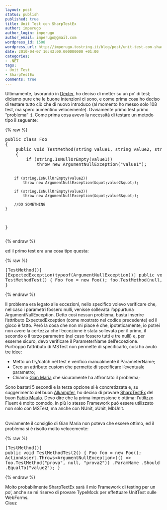 ```yaml
---
layout: post
status: publish
published: true
title: Unit Test con SharpTestEx
author: imperugo
author_login: imperugo
author_email: imperugo@gmail.com
wordpress_id: 1508
wordpress_url: http://imperugo.tostring.it/blog/post/unit-test-con-sharptestex/
date: 2010-04-07 16:43:00.000000000 +01:00
categories:
- .NET
tags:
- Unit Test
- SharpTestEx
comments: true
---
```

<p>Ultimamente, lavorando in <a title="Dexter Blog Engine" href="http://dexterblogengine.codeplex.com/" rel="nofollow" target="_blank">Dexter</a>, ho deciso di metter su un po’ di test; diciamo pure che le buone intenzioni ci sono, e come prima cosa ho deciso di testare tutto ciò che di nuovo introduco (al momento ho messo solo 108 test, ma spero aumentino velocemente). Ovviamente primo test primo “problema” :). Come prima cosa avevo la necessità di testare un metodo tipo il seguente:</p>  {% raw %}<pre class="brush: csharp; ruler: true;">public class Foo
{
    public void TestMethod(string value1, string value2, string value3)
    {
        if (string.IsNullOrEmpty(value1))
            throw new ArgumentNullException(&quot;value1&quot;);

        if (string.IsNullOrEmpty(value2))
            throw new ArgumentNullException(&quot;value2&quot;);

        if (string.IsNullOrEmpty(value3))
            throw new ArgumentNullException(&quot;value3&quot;);

        //DO SOMETHING
    }
}</pre>{% endraw %}

<p>ed il primo test era una cosa tipo questa:</p>

{% raw %}<pre class="brush: csharp; ruler: true;">[TestMethod()]
[ExpectedException(typeof(ArgumentNullException))]
public void TestMethodTest()
{
    Foo foo = new Foo();
    foo.TestMethod(null,null,null);
}</pre>{% endraw %}

<p>Il problema era legato alle eccezioni, nello specifico volevo verificare che, nel caso i parametri fossero nulli, venisse sollevata l’oppurtuna ArgumentNullException. Detto così nessun problema, basta inserire l’attributo ExpectedException (come mostrato nel codice precedente) ed il gioco è fatto. Però la cosa che non mi piace è che, ipoteticamente, io potrei non avere la certezza che l’eccezione è stata sollevata per il primo, il secondo o il terzo parametro (nel caso fossero tutti e tre nulli) e, per esserne sicuro, devo verificare il ParameterName dell’eccezione.
  <br />Purtroppo l’attributo di MSTest non permette di specificarlo, così ho avuto tre idee:</p>

<ul>
  <li>Metto un try/catch nel test e verifico manualmente il ParameterName;</li>

  <li>Creo un attributo custom che permette di specificare l’eventuale parametro;</li>

  <li>Chiamo <a href="http://www.codewrecks.com/blog/index.php" rel="nofollow friend met co-worker colleague" target="_new">Gian Maria</a> che sicuramente ha affrontato il problema;</li>
</ul>

<p>Sono bastati 5 secondi e la terza opzione si è concretizzata e, su suggerimento del buon <a href="http://www.codewrecks.com/blog/index.php" rel="nofollow friend acquaintance met co-worker colleague" target="_new">Alkampfer</a>, ho deciso di provare <a title="SharpTestEx Home Page" href="http://sharptestex.codeplex.com/" rel="nofollow" target="_blank">SharpTestEx</a> del buon <a title="Fabio Maulo&#39;s Blog" href="http://fabiomaulo.blogspot.com/" rel="nofollow" target="_blank">Fabio Maulo</a>. Devo dire che la prima impressione è ottima: l’utilizzo Fluent è molto comodo, in più lo stesso Framework può essere utilizzato non solo con MSTest, ma anche con NUnit, xUnit, MbUnit.

  <br />Ovviamente il consiglio di Gian Maria non poteva che essere ottimo, ed il problema si è risolto molto velocemente:</p>

{% raw %}<pre class="brush: csharp; ruler: true;">[TestMethod()]
public void TestMethodTest2()
{
    Foo foo = new Foo();
    ActionAssert.Throws&lt;ArgumentNullException&gt;(() =&gt; foo.TestMethod(&quot;prova&quot;, null, &quot;prova2&quot;))
                            .ParamName
                            .Should ( )
                            .Be
                            .EqualTo(&quot;value2&quot;);
}</pre>{% endraw %}

<p>Molto probabilmente SharpTextEx sarà il mio Framework di testing per un po’, anche se mi riservo di provare TypeMock per effettuare UnitTest sulle WebForms.
  <br />Ciauz</p>
